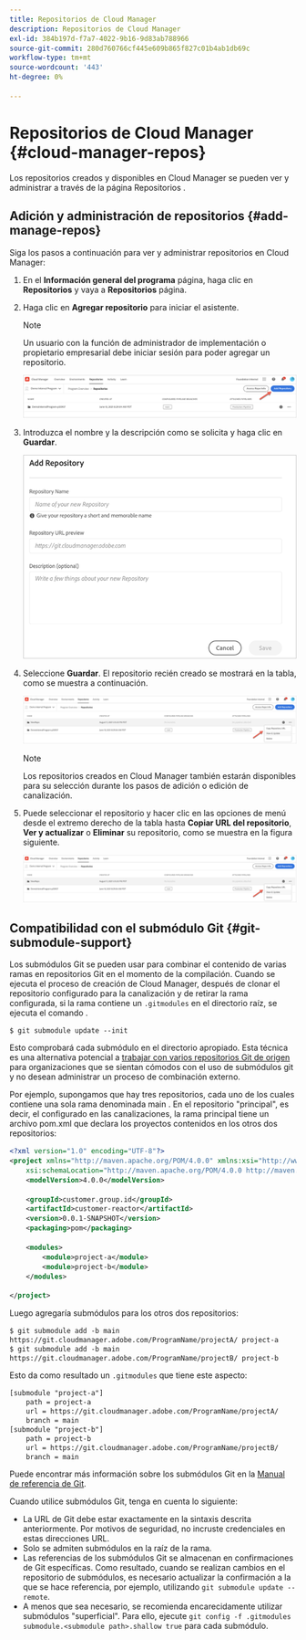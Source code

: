 ```yaml
---
title: Repositorios de Cloud Manager
description: Repositorios de Cloud Manager
exl-id: 384b197d-f7a7-4022-9b16-9d83ab788966
source-git-commit: 280d760766cf445e609b865f827c01b4ab1db69c
workflow-type: tm+mt
source-wordcount: '443'
ht-degree: 0%

---
```


# Repositorios de Cloud Manager {#cloud-manager-repos}

Los repositorios creados y disponibles en Cloud Manager se pueden ver y administrar a través de la página Repositorios .

## Adición y administración de repositorios {#add-manage-repos}

Siga los pasos a continuación para ver y administrar repositorios en Cloud Manager:

1. En el **Información general del programa** página, haga clic en **Repositorios** y vaya a **Repositorios** página.

1. Haga clic en **Agregar repositorio** para iniciar el asistente.

   >[!NOTE]
   >Un usuario con la función de administrador de implementación o propietario empresarial debe iniciar sesión para poder agregar un repositorio.

   ![](assets/create-repo2.png)


1. Introduzca el nombre y la descripción como se solicita y haga clic en **Guardar**.

   ![](assets/repo-1.png)

1. Seleccione **Guardar**. El repositorio recién creado se mostrará en la tabla, como se muestra a continuación.

   ![](assets/create-repo3.png)

   >[!NOTE]
   >Los repositorios creados en Cloud Manager también estarán disponibles para su selección durante los pasos de adición o edición de canalización.

1. Puede seleccionar el repositorio y hacer clic en las opciones de menú desde el extremo derecho de la tabla hasta **Copiar URL del repositorio**, **Ver y actualizar** o **Eliminar** su repositorio, como se muestra en la figura siguiente.

   ![](assets/create-repo3.png)



## Compatibilidad con el submódulo Git {#git-submodule-support}

Los submódulos Git se pueden usar para combinar el contenido de varias ramas en repositorios Git en el momento de la compilación. Cuando se ejecuta el proceso de creación de Cloud Manager, después de clonar el repositorio configurado para la canalización y de retirar la rama configurada, si la rama contiene un `.gitmodules` en el directorio raíz, se ejecuta el comando .

```
$ git submodule update --init
```

Esto comprobará cada submódulo en el directorio apropiado. Esta técnica es una alternativa potencial a [trabajar con varios repositorios Git de origen](https://experienceleague.adobe.com/docs/experience-manager-cloud-manager/using/managing-code/working-with-multiple-source-git-repos.html) para organizaciones que se sientan cómodos con el uso de submódulos git y no desean administrar un proceso de combinación externo.

Por ejemplo, supongamos que hay tres repositorios, cada uno de los cuales contiene una sola rama denominada main . En el repositorio &quot;principal&quot;, es decir, el configurado en las canalizaciones, la rama principal tiene un archivo pom.xml que declara los proyectos contenidos en los otros dos repositorios:

```xml
<?xml version="1.0" encoding="UTF-8"?>
<project xmlns="http://maven.apache.org/POM/4.0.0" xmlns:xsi="http://www.w3.org/2001/XMLSchema-instance"
    xsi:schemaLocation="http://maven.apache.org/POM/4.0.0 http://maven.apache.org/maven-v4_0_0.xsd">
    <modelVersion>4.0.0</modelVersion>
   
    <groupId>customer.group.id</groupId>
    <artifactId>customer-reactor</artifactId>
    <version>0.0.1-SNAPSHOT</version>
    <packaging>pom</packaging>
   
    <modules>
        <module>project-a</module>
        <module>project-b</module>
    </modules>
   
</project>
```

Luego agregaría submódulos para los otros dos repositorios:

```
$ git submodule add -b main https://git.cloudmanager.adobe.com/ProgramName/projectA/ project-a
$ git submodule add -b main https://git.cloudmanager.adobe.com/ProgramName/projectB/ project-b
```

Esto da como resultado un `.gitmodules` que tiene este aspecto:

```
[submodule "project-a"]
    path = project-a
    url = https://git.cloudmanager.adobe.com/ProgramName/projectA/
    branch = main
[submodule "project-b"]
    path = project-b
    url = https://git.cloudmanager.adobe.com/ProgramName/projectB/
    branch = main
```

Puede encontrar más información sobre los submódulos Git en la [Manual de referencia de Git](https://git-scm.com/book/en/v2/Git-Tools-Submodules).

Cuando utilice submódulos Git, tenga en cuenta lo siguiente:

* La URL de Git debe estar exactamente en la sintaxis descrita anteriormente. Por motivos de seguridad, no incruste credenciales en estas direcciones URL.
* Solo se admiten submódulos en la raíz de la rama.
* Las referencias de los submódulos Git se almacenan en confirmaciones de Git específicas. Como resultado, cuando se realizan cambios en el repositorio de submódulos, es necesario actualizar la confirmación a la que se hace referencia, por ejemplo, utilizando `git submodule update --remote`.
* A menos que sea necesario, se recomienda encarecidamente utilizar submódulos &quot;superficial&quot;. Para ello, ejecute `git config -f .gitmodules submodule.<submodule path>.shallow true` para cada submódulo.
